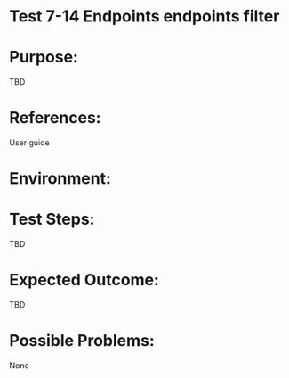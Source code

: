 Test 7-14 Endpoints endpoints filter
=======

# Purpose:

TBD

# References:
User guide

# Environment:

# Test Steps:

TBD

# Expected Outcome:

TBD

# Possible Problems:

None
